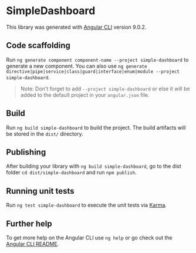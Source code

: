 # SimpleDashboard

This library was generated with [Angular CLI](https://github.com/angular/angular-cli) version 9.0.2.

## Code scaffolding

Run `ng generate component component-name --project simple-dashboard` to generate a new component. You can also use `ng generate directive|pipe|service|class|guard|interface|enum|module --project simple-dashboard`.
> Note: Don't forget to add `--project simple-dashboard` or else it will be added to the default project in your `angular.json` file. 

## Build

Run `ng build simple-dashboard` to build the project. The build artifacts will be stored in the `dist/` directory.

## Publishing

After building your library with `ng build simple-dashboard`, go to the dist folder `cd dist/simple-dashboard` and run `npm publish`.

## Running unit tests

Run `ng test simple-dashboard` to execute the unit tests via [Karma](https://karma-runner.github.io).

## Further help

To get more help on the Angular CLI use `ng help` or go check out the [Angular CLI README](https://github.com/angular/angular-cli/blob/master/README.md).

